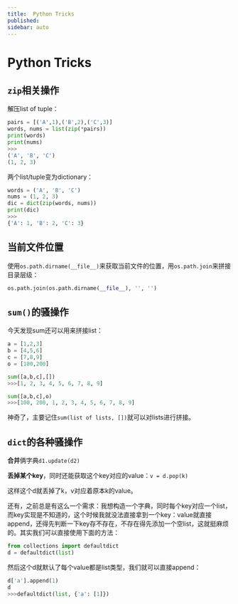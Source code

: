 ```yaml
---
title:  Python Tricks
published: 
sidebar: auto
---
```


# Python Tricks

## `zip`相关操作

解压list of tuple：

```python
pairs = [('A',1),('B',2),('C',3)]
words, nums = list(zip(*pairs))
print(words)
print(nums)
>>>
('A', 'B', 'C')
(1, 2, 3)
```

两个list/tuple变为dictionary：

```python
words = ('A', 'B', 'C')
nums = (1, 2, 3)
dic = dict(zip(words, nums))
print(dic)
>>>
{'A': 1, 'B': 2, 'C': 3}
```

## 当前文件位置

使用`os.path.dirname(__file__)`来获取当前文件的位置，用`os.path.join`来拼接目录层级：

```python
os.path.join(os.path.dirname(__file__), '', '')
```

## `sum()`的骚操作

今天发现sum还可以用来拼接list：

```python
a = [1,2,3]
b = [4,5,6]
c = [7,8,9]
o = [100,200]
```

```python
sum([a,b,c],[])
>>>[1, 2, 3, 4, 5, 6, 7, 8, 9]
```

```python
sum([a,b,c],o)
>>>[100, 200, 1, 2, 3, 4, 5, 6, 7, 8, 9]
```

神奇了，主要记住`sum(list of lists, [])`就可以对lists进行拼接。



## `dict`的各种骚操作

**合并**俩字典`d1.update(d2)`

**丢掉某个key**，同时还能获取这个key对应的value：`v = d.pop(k)`

这样这个d就丢掉了k，v对应着原本k的value。

还有，之前总是有这么一个需求：我想构造一个字典，同时每个key对应一个list，而key实现是不知道的，这个时候我就没法直接拿到一个key：value就直接append，还得先判断一下key存不存在，不存在得先添加一个空list，这就挺麻烦的。其实我们可以直接使用下面的方法：

```python
from collections import defaultdict
d = defaultdict(list)
```

然后这个d就默认了每个value都是list类型，我们就可以直接append：

```python
d['a'].append(1)
d
>>>defaultdict(list, {'a': [1]})
```

